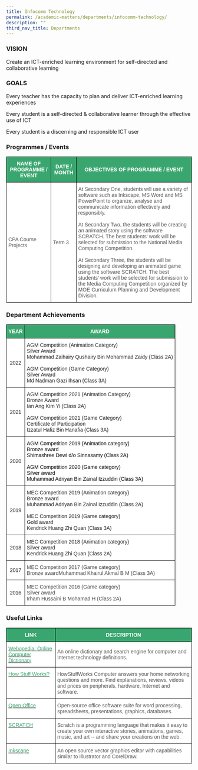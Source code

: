 ```yaml
---
title: Infocomm Technology
permalink: /academic-matters/departments/infocomm-technology/
description: ""
third_nav_title: Departments
---
```

### VISION

Create an ICT-enriched learning environment for self-directed and collaborative learning 

### GOALS

Every teacher has the capacity to plan and deliver ICT-enriched learning experiences 

Every student is a self-directed & collaborative learner through the effective use of ICT 

Every student is a discerning and responsible ICT user

### Programmes / Events

<style type="text/css">
.tg  {border-collapse:collapse;border-spacing:0;}
.tg td{border-color:black;border-style:solid;border-width:1px;font-family:Arial, sans-serif;font-size:14px;
  overflow:hidden;padding:10px 5px;word-break:normal;}
.tg th{border-color:black;border-style:solid;border-width:1px;font-family:Arial, sans-serif;font-size:14px;
  font-weight:normal;overflow:hidden;padding:10px 5px;word-break:normal;}
.tg .tg-k0s0{background-color:#3AA66F;color:#FFF;font-weight:bold;text-align:center;vertical-align:middle}
.tg .tg-mwz3{background-color:#FFF;color:#565656;text-align:left;vertical-align:middle}
</style>
<table class="tg">
<thead>
  <tr>
    <th class="tg-k0s0"><span style="color:#FFF;background-color:#3AA66F">NAME OF PROGRAMME / EVENT</span></th>
    <th class="tg-k0s0"><span style="color:#FFF;background-color:#3AA66F">DATE / MONTH</span></th>
    <th class="tg-k0s0"><span style="color:#FFF;background-color:#3AA66F">OBJECTIVES OF PROGRAMME / EVENT</span></th>
  </tr>
</thead>
<tbody>
  <tr>
    <td class="tg-mwz3"><span style="color:#565656">CPA Course Projects</span></td>
    <td class="tg-mwz3"><span style="color:#565656">Term 3</span></td>
    <td class="tg-mwz3"><span style="color:#565656">At Secondary One, students will use a variety of software such as Inkscape, MS Word and MS PowerPoint to organize, analyse and communicate information effectively and responsibly.</span><br><br><span style="color:#565656">At Secondary Two, the students will be creating an animated story using the software SCRATCH. The best students’ work will be selected for submission to the National Media Computing Competition.</span><br><br><span style="color:#565656">At Secondary Three, the students will be designing and developing an animated game using the software SCRATCH. The best students’ work will be selected for submission to the Media Computing Competition organized by MOE Curriculum Planning and Development Division.</span></td>
  </tr>
</tbody>
</table>

### Department Achievements
 
<style type="text/css">
.tg  {border-collapse:collapse;border-spacing:0;}
.tg td{border-color:black;border-style:solid;border-width:1px;font-family:Arial, sans-serif;font-size:14px;
  overflow:hidden;padding:10px 5px;word-break:normal;}
.tg th{border-color:black;border-style:solid;border-width:1px;font-family:Arial, sans-serif;font-size:14px;
  font-weight:normal;overflow:hidden;padding:10px 5px;word-break:normal;}
.tg .tg-61iw{background-color:#FFF;color:#F00;text-align:left;vertical-align:top}
.tg .tg-k0s0{background-color:#3AA66F;color:#FFF;font-weight:bold;text-align:center;vertical-align:middle}
.tg .tg-a3j2{background-color:#FFF;color:#222;text-align:center;vertical-align:middle}
.tg .tg-1ppo{background-color:#FFF;color:#222;text-align:left;vertical-align:middle}
.tg .tg-tsok{background-color:#FFF;color:#222;text-align:left;vertical-align:top}
.tg .tg-l7na{background-color:#FFF;color:#444;text-align:left;vertical-align:top}
</style>
<table class="tg">
<thead>
  <tr>
    <th class="tg-k0s0"><span style="color:#FFF;background-color:#3AA66F">YEAR</span></th>
    <th class="tg-k0s0"><span style="color:#FFF;background-color:#3AA66F">AWARD</span></th>
  </tr>
</thead>
<tbody>
	<tr>
    <td class="tg-a3j2"><span style="color:#222;background-color:#FFF"> 2022</span></td>
    <td class="tg-1ppo"><span style="color:#222;background-color:#FFF">AGM Competition (Animation Category)</span><br><span style="color:#222;background-color:#FFF">Silver Award</span><br><span style="color:#222;background-color:#FFF">Mohammad Zaihairy Qushairy Bin Mohammad Zaidy (Class 2A)</span><br><br><span style="color:#222;background-color:#FFF">AGM Competition (Game Category)</span><br><span style="color:#222;background-color:#FFF">Silver Award</span><br><span style="color:#222;background-color:#FFF">Md Nadman Gazi Ihsan (Class 3A)</span></td>
  </tr>
  <tr>
    <td class="tg-a3j2"><span style="color:#222;background-color:#FFF"> 2021</span></td>
    <td class="tg-1ppo"><span style="color:#222;background-color:#FFF">AGM Competition 2021 (Animation Category)</span><br><span style="color:#222;background-color:#FFF">Bronze Award</span><br><span style="color:#222;background-color:#FFF">Ian Ang Kim Yi (Class 2A)</span><br><br><span style="color:#222;background-color:#FFF">AGM Competition 2021 (Game Category)</span><br><span style="color:#222;background-color:#FFF">Certificate of Participation</span><br><span style="color:#222;background-color:#FFF">Izzatul Hafiz Bin Hanafia (Class 3A) </span></td>
  </tr>
  <tr>
    <td class="tg-a3j2"><span style="color:#222;background-color:#FFF">2020</span></td>
    <td class="tg-61iw"><span style="color:#000">AGM Competition 2019 (Animation category)</span><br><span style="color:#000">Bronze award  </span><br><span style="color:#000">Shimashree Dewi d/o Sinnasamy (Class 2A)</span><br><br><span style="color:#000">AGM Competition 2020 (Game category)</span><br><span style="color:#000">Silver award</span><br><span style="color:#000">Muhammad Adriyan Bin Zainal Izzuddin (Class 3A)</span></td>
  </tr>
  <tr>
    <td class="tg-a3j2"><span style="color:#222;background-color:#FFF">2019</span></td>
    <td class="tg-1ppo"><span style="color:#222;background-color:#FFF">MEC Competition 2019 (Animation category)</span><br><span style="color:#222;background-color:#FFF">Bronze award </span><br><span style="color:#222;background-color:#FFF">Muhammad Adriyan Bin Zainal Izzuddin (Class 2A) </span><br><br><span style="color:#222;background-color:#FFF">MEC Competition 2019 (Game category)</span><br><span style="color:#222;background-color:#FFF">Gold award</span><br><span style="color:#222;background-color:#FFF">Kendrick Huang Zhi Quan (Class 3A)</span><br></td>
  </tr>
  <tr>
    <td class="tg-a3j2"><span style="color:#222;background-color:#FFF">2018 </span></td>
    <td class="tg-tsok">MEC Competition 2018 (Animation category)<br>Silver award <br>Kendrick Huang Zhi Quan (Class 2A) </td>
  </tr>
  <tr>
    <td class="tg-a3j2"><span style="color:#222;background-color:#FFF">2017</span></td>
    <td class="tg-l7na">MEC Competition 2017 (Game category)<br><span style="color:#444">Bronze award</span>Muhammad Khairul Akmal B M (Class 3A)<span style="color:#222"> </span></td>
  </tr>
  <tr>
    <td class="tg-a3j2"><span style="color:#222;background-color:#FFF">2016</span><br></td>
    <td class="tg-l7na">MEC Competition 2016 (Game category) <br><span style="color:#444">Silver award  </span><br>Irham Hussaini B Mohamad H (Class 2A)</td>
  </tr>
</tbody>
</table>

### Useful Links

<style type="text/css">
.tg  {border-collapse:collapse;border-spacing:0;}
.tg td{border-color:black;border-style:solid;border-width:1px;font-family:Arial, sans-serif;font-size:14px;
  overflow:hidden;padding:10px 5px;word-break:normal;}
.tg th{border-color:black;border-style:solid;border-width:1px;font-family:Arial, sans-serif;font-size:14px;
  font-weight:normal;overflow:hidden;padding:10px 5px;word-break:normal;}
.tg .tg-k0s0{background-color:#3AA66F;color:#FFF;font-weight:bold;text-align:center;vertical-align:middle}
.tg .tg-av5t{background-color:#FFF;color:#3AA66F;text-align:left;vertical-align:top}
.tg .tg-mwz3{background-color:#FFF;color:#565656;text-align:left;vertical-align:middle}
</style>
<table class="tg">
<thead>
  <tr>
    <th class="tg-k0s0"><span style="color:#FFF;background-color:#3AA66F">LINK</span></th>
    <th class="tg-k0s0"><span style="color:#FFF;background-color:#3AA66F">DESCRIPTION</span></th>
  </tr>
</thead>
<tbody>
  <tr>
    <td class="tg-av5t"><a href="http://www.webopedia.com/"><span style="text-decoration:none;color:#3AA66F">Webopedia: Online Computer Dictionary</span></a></td>
    <td class="tg-mwz3"><span style="color:#565656">An online dictionary and search engine for computer and Internet technology definitions.</span></td>
  </tr>
  <tr>
    <td class="tg-av5t"><a href="http://computer.howstuffworks.com/"><span style="text-decoration:none;color:#3AA66F">How Stuff Works?</span></a></td>
    <td class="tg-mwz3"><span style="color:#565656">HowStuffWorks Computer answers your home networking questions and more. Find explanations, reviews, videos and prices on peripherals, hardware, Internet and software.</span></td>
  </tr>
  <tr>
    <td class="tg-av5t"><a href="http://www.openoffice.org/"><span style="text-decoration:none;color:#3AA66F">Open Office</span></a></td>
    <td class="tg-mwz3"><span style="color:#565656">Open-source office software suite for word processing, spreadsheets, presentations, graphics, databases.</span></td>
  </tr>
  <tr>
    <td class="tg-av5t"><a href="http://scratch.mit.edu/"><span style="text-decoration:none;color:#3AA66F">SCRATCH</span></a></td>
    <td class="tg-mwz3"><span style="color:#565656">Scratch is a programming language that makes it easy to create your own interactive stories, animations, games, music, and art -- and share your creations on the web.</span></td>
  </tr>
  <tr>
    <td class="tg-av5t"><a href="https://inkscape.org/en/"><span style="text-decoration:none;color:#3AA66F">Inkscape</span></a></td>
    <td class="tg-mwz3"><span style="color:#565656">An open source vector graphics editor with capabilities similar to Illustrator and CorelDraw.</span></td>
  </tr>
</tbody>
</table>